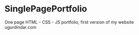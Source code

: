 # SinglePagePortfolio
One page HTML - CSS - JS portfolio, first version of my website ugurdindar.com
